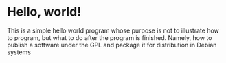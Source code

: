 # Hello, world!

This is a simple hello world program whose purpose is not to illustrate how to
program, but what to do after the program is finished. Namely, how to publish a
software under the GPL and package it for distribution in Debian systems
